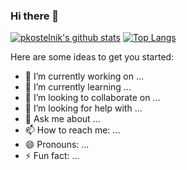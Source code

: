 ### Hi there 👋

[![pkostelnik's github stats](https://github-readme-stats.vercel.app/api?username=pkostelnik)](https://github.com/anuraghazra/github-readme-stats) [![Top Langs](https://github-readme-stats.vercel.app/api/top-langs/?username=pkostelnik)](https://github.com/anuraghazra/github-readme-stats)

Here are some ideas to get you started:

- 🔭 I’m currently working on ...
- 🌱 I’m currently learning ...
- 👯 I’m looking to collaborate on ...
- 🤔 I’m looking for help with ...
- 💬 Ask me about ...
- 📫 How to reach me: ...
- 😄 Pronouns: ...
- ⚡ Fun fact: ...
